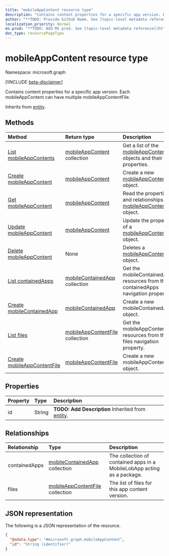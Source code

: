```yaml
---
title: "mobileAppContent resource type"
description: "Contains content properties for a specific app version. Each mobileAppContent can have multiple mobileAppContentFile."
author: "**TODO: Provide Github Name. See [topic-level metadata reference](https://msgo.azurewebsites.net/add/document/guidelines/metadata.html#topic-level-metadata)**"
localization_priority: Normal
ms.prod: "**TODO: Add MS prod. See [topic-level metadata reference](https://msgo.azurewebsites.net/add/document/guidelines/metadata.html#topic-level-metadata)**"
doc_type: resourcePageType
---
```


# mobileAppContent resource type

Namespace: microsoft.graph

[!INCLUDE [beta-disclaimer](../../includes/beta-disclaimer.md)]

Contains content properties for a specific app version. Each mobileAppContent can have multiple mobileAppContentFile.


Inherits from [entity](../resources/entity.md).

## Methods
|Method|Return type|Description|
|:---|:---|:---|
|[List mobileAppContents](../api/mobileappcontent-list.md)|[mobileAppContent](../resources/mobileappcontent.md) collection|Get a list of the [mobileAppContent](../resources/mobileappcontent.md) objects and their properties.|
|[Create mobileAppContent](../api/mobileappcontent-create.md)|[mobileAppContent](../resources/mobileappcontent.md)|Create a new [mobileAppContent](../resources/mobileappcontent.md) object.|
|[Get mobileAppContent](../api/mobileappcontent-get.md)|[mobileAppContent](../resources/mobileappcontent.md)|Read the properties and relationships of a [mobileAppContent](../resources/mobileappcontent.md) object.|
|[Update mobileAppContent](../api/mobileappcontent-update.md)|[mobileAppContent](../resources/mobileappcontent.md)|Update the properties of a [mobileAppContent](../resources/mobileappcontent.md) object.|
|[Delete mobileAppContent](../api/mobileappcontent-delete.md)|None|Deletes a [mobileAppContent](../resources/mobileappcontent.md) object.|
|[List containedApps](../api/mobileappcontent-list-containedapps.md)|[mobileContainedApp](../resources/mobilecontainedapp.md) collection|Get the mobileContainedApp resources from the containedApps navigation property.|
|[Create mobileContainedApp](../api/mobileappcontent-post-containedapps.md)|[mobileContainedApp](../resources/mobilecontainedapp.md)|Create a new mobileContainedApp object.|
|[List files](../api/mobileappcontent-list-files.md)|[mobileAppContentFile](../resources/mobileappcontentfile.md) collection|Get the mobileAppContentFile resources from the files navigation property.|
|[Create mobileAppContentFile](../api/mobileappcontent-post-files.md)|[mobileAppContentFile](../resources/mobileappcontentfile.md)|Create a new mobileAppContentFile object.|

## Properties
|Property|Type|Description|
|:---|:---|:---|
|id|String|**TODO: Add Description** Inherited from [entity](../resources/entity.md).|

## Relationships
|Relationship|Type|Description|
|:---|:---|:---|
|containedApps|[mobileContainedApp](../resources/mobilecontainedapp.md) collection|The collection of contained apps in a MobileLobApp acting as a package.|
|files|[mobileAppContentFile](../resources/mobileappcontentfile.md) collection|The list of files for this app content version.|

## JSON representation
The following is a JSON representation of the resource.
<!-- {
  "blockType": "resource",
  "keyProperty": "id",
  "@odata.type": "microsoft.graph.mobileAppContent",
  "baseType": "microsoft.graph.entity",
  "openType": false
}
-->
``` json
{
  "@odata.type": "#microsoft.graph.mobileAppContent",
  "id": "String (identifier)"
}
```

